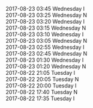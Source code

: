 2017-08-23 03:45 Wednesday  I  
2017-08-23 03:25 Wednesday  N  
2017-08-23 03:20 Wednesday  I  
2017-08-23 03:15 Wednesday  N  
2017-08-23 03:10 Wednesday  I  
2017-08-23 03:05 Wednesday  N  
2017-08-23 02:55 Wednesday  I  
2017-08-23 02:45 Wednesday  N  
2017-08-23 01:30 Wednesday  I  
2017-08-23 01:20 Wednesday  N  
2017-08-22 21:05 Tuesday  I  
2017-08-22 20:05 Tuesday  N  
2017-08-22 20:00 Tuesday  I  
2017-08-22 17:40 Tuesday  N  
2017-08-22 17:35 Tuesday  I  
